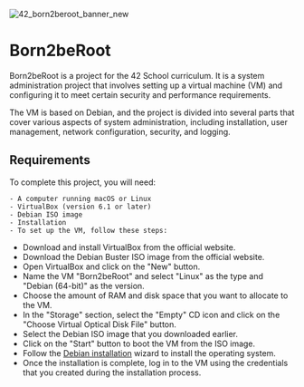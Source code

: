 
![42_born2beroot_banner_new](https://github.com/zelhajou/Born2beRoot/assets/39954629/0bc8d5fd-2540-43c6-9646-9933c9a48f40)

# Born2beRoot

Born2beRoot is a project for the 42 School curriculum. It is a system administration project that involves setting up a virtual machine (VM) and configuring it to meet certain security and performance requirements.

The VM is based on Debian, and the project is divided into several parts that cover various aspects of system administration, including installation, user management, network configuration, security, and logging.

## Requirements
To complete this project, you will need:

```
- A computer running macOS or Linux
- VirtualBox (version 6.1 or later)
- Debian ISO image
- Installation
- To set up the VM, follow these steps:
```
- Download and install VirtualBox from the official website.
- Download the Debian Buster ISO image from the official website.
- Open VirtualBox and click on the "New" button.
- Name the VM "Born2beRoot" and select "Linux" as the type and "Debian (64-bit)" as the version.
- Choose the amount of RAM and disk space that you want to allocate to the VM.
- In the "Storage" section, select the "Empty" CD icon and click on the "Choose Virtual Optical Disk File" button.
- Select the Debian ISO image that you downloaded earlier.
- Click on the "Start" button to boot the VM from the ISO image.
- Follow the [Debian installation](https://github.com/zakelh6/Born2beRoot/blob/main/installation.md) wizard to install the operating system.
- Once the installation is complete, log in to the VM using the credentials that you created during the installation process.
